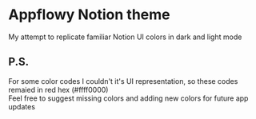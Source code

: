 # Appflowy Notion theme
My attempt to replicate familiar Notion UI colors in dark and light mode

## P.S.
For some color codes I couldn't it's UI representation, so these codes remaied in red hex (#ffff0000)<br />
Feel free to suggest missing colors and adding new colors for future app updates
